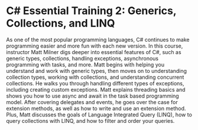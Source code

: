 # C# Essential Training 2: Generics, Collections, and LINQ

As one of the most popular programming languages, C# continues to make programming easier and more fun with each new version. In this course, instructor Matt Milner digs deeper into essential features of C#, such as generic types, collections, handling exceptions, asynchronous programming with tasks, and more. Matt begins with helping you understand and work with generic types, then moves on to understanding collection types, working with collections, and understanding concurrent collections. He walks you through handling different types of exceptions, including creating custom exceptions. Matt explains threading basics and shows you how to use async and await in the task based programming model. After covering delegates and events, he goes over the case for extension methods, as well as how to write and use an extension method. Plus, Matt discusses the goals of Language Integrated Query (LINQ), how to query collections with LINQ, and how to filter and order your queries.